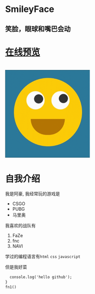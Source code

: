 # SmileyFace
## 笑脸，眼球和嘴巴会动
# [在线预览](https://nlxs.github.io/SmileyFace/)
# ![动图展示](https://github.com/NLxs/SmileyFace/blob/master/%E5%9C%A8%E7%BA%BF%E6%BC%94%E7%A4%BA-GitHub.gif "动图展示")
# 自我介绍

我是阿豪, 我经常玩的游戏是
* CSGO
* PUBG
* 马里奥

我喜欢的战队有

1. FaZe
2. fnc
3. NAVI

学过的编程语言有`html` `css` `javascript`

但是我好菜

```function fn1() {
  console.log('hello github');
}
fn1()
```
